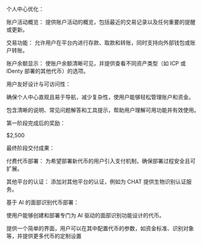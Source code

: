 个人中心优化：

账户活动概览： 提供账户活动的概览，包括最近的交易记录以及任何重要的提醒或更新。

交易功能： 允许用户在平台内进行存款、取款和转账，同时支持向外部钱包或账户转账。

账户余额显示： 使账户余额清晰可见，并提供查看不同资产类型（如 ICP 或 IDenty 部署的其他代币）的选项。

用户友好设计与可访问性：

确保个人中心直观且易于导航，减少复杂性，使用户能够轻松管理账户和资金。

包含清晰的说明、常见问题解答和工具提示，帮助用户理解可用功能并有效使用。

第一阶段完成后的奖励：

$2,500

最终阶段交付成果：

付费代币部署： 为希望部署新代币的用户引入支付机制，确保部署过程安全且可扩展。

其他平台的认证： 添加对其他平台的认证，例如为 CHAT 提供生物识别认证服务。

基于 AI 的面部识别代币部署：

使用户能够创建和部署专门为 AI 驱动的面部识别功能设计的代币。

提供一个简单的界面，用户可以在其中配置代币的参数，如资金标准、识别对象等，并提供更多代币的定制设置
